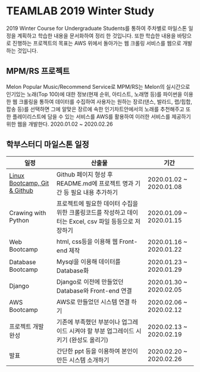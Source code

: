 TEAMLAB 2019 Winter Study
=========================

2019 Winter Course for Undergraduate Students를 통하여 주차별로 마일스톤 일정을 계획하고 학습한 내용을 문서화하여 정리 한 것입니다.
또한 학습한 내용을 바탕으로 진행하는 프로젝트의 목표는 AWS 위에서 돌아가는 웹 크롤링 서비스를 웹으로 개발하는 것입니다.

MPM/RS 프로젝트
-------------------
Melon Popular Music/Recommend Service로 MPM/RS는 Melon의 실시간으로 인기있는 노래(Top 100)에 대한 정보(현재 순위, 아티스트, 노래명 등)를 파이썬을 이용한 웹 크롤링을 통하여 데이터를 수집하여 사용자는 원하는 장르(댄스, 발라드, 랩/힙합, 팝송 등)를 선택하면 그에 알맞은 장르에 속한 인기차트안에서의 노래를 추천해주고 또한 플레이리스트에 담을 수 있는 서비스를 AWS를 활용하여 이러한 서비스를 제공하기 위한 웹을 개발한다. 2020.01.02 ~ 2020.02.26

학부스터디 마일스톤 일정
-------------------
일정|산출물|기간
----|----|----
[Linux Bootcamp, Git & Github](https://github.com/Jiheon-Lee/teamlab_2019_winter/tree/master/Week_1)|Github 페이지 형성 후 README.md에 프로젝트 명과 기간 등 필요 내용 추가하기|2020.01.02 ~ 2020.01.08
Crawing with Python|프로젝트에 필요한 데이터 수집을 위한 크롤링코드를 작성하고 데이터는 Excel, csv 파일 등등으로 저장하기|2020.01.09 ~ 2020.01.15
Web Bootcamp|html, css등을 이용해 웹 Front-end 제작|2020.01.16 ~ 2020.01.22
Database Bootcamp|Mysql을 이용해 데이터를 Database화|2020.01.23 ~ 2020.01.29
Django|Django로 이전에 만들었던 Database와 Front-end 연결|2020.01.30 ~ 2020.02.05
AWS Bootcamp|AWS로 만들었던 시스템 연결 하기|2020.02.06 ~ 2020.02.12
프로젝트 개발 완성|기존에 부족했던 부분이나 업그레이드 시켜야 할 부분 업그레이드 시키기 (완성도 올리기)|2020.02.13 ~ 2020.02.19
발표|간단한 ppt 등을 이용하여 본인이 만든 시스템 소개하기|2020.02.20 ~ 2020.02.26
